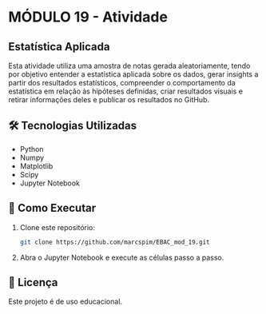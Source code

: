 # **MÓDULO 19 - Atividade**

## Estatística Aplicada

Esta atividade utiliza uma amostra de notas gerada aleatoriamente, tendo por objetivo entender a estatística aplicada sobre os dados, gerar insights a partir dos resultados estatísticos, compreender o comportamento da estatística em relação às hipóteses definidas, criar resultados visuais e retirar informações deles e publicar os resultados no GitHub.

## 🛠 Tecnologias Utilizadas
- Python
- Numpy
- Matplotlib
- Scipy
- Jupyter Notebook

## 🚀 Como Executar
1. Clone este repositório:
   ```bash
   git clone https://github.com/marcspim/EBAC_mod_19.git
   ```
2. Abra o Jupyter Notebook e execute as células passo a passo.

## 📜 Licença
Este projeto é de uso educacional.

